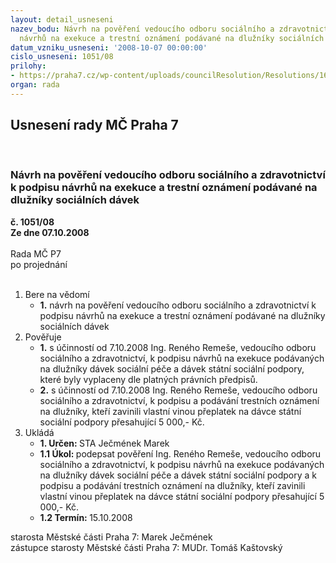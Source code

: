 ```yaml
---
layout: detail_usneseni
nazev_bodu: Návrh na pověření vedoucího odboru sociálního a zdravotnictví k podpisu
  návrhů na exekuce a trestní oznámení podávané na dlužníky sociálních dávek
datum_vzniku_usneseni: '2008-10-07 00:00:00'
cislo_usneseni: 1051/08
prilohy:
- https://praha7.cz/wp-content/uploads/councilResolution/Resolutions/16722/38-pov%c4%9b%c5%99en%c3%ad_ved_exekuce_p%c5%99%c3%adloha.doc
organ: rada
---
```

<div id="ucUsn_pList" class="usn">
	<span><h2>Usnesení rady MČ Praha 7 </h2>
<br></span><div class="standBody">
<span><h3>Návrh na pověření vedoucího odboru sociálního a zdravotnictví k podpisu návrhů na exekuce a trestní oznámení podávané na dlužníky sociálních dávek</h3></span><div class="center">
		<strong>č. 1051/08</strong><br>
	</div>
<div class="center">
		<strong>Ze dne 07.10.2008</strong><br><br>
	</div>Rada MČ P7<br> po projednání<br><br><ol>
<li>Bere na vědomí<ul><li>
<strong>1.</strong> návrh na pověření vedoucího odboru sociálního a zdravotnictví k podpisu návrhů na exekuce a trestní oznámení podávané na dlužníky sociálních dávek</li></ul>
</li>
<li>Pověřuje<ul>
<li>
<strong>1.</strong> s účinností od 7.10.2008 Ing. Reného Remeše, vedoucího odboru sociálního a zdravotnictví,  k podpisu návrhů na exekuce podávaných na dlužníky dávek  sociální péče a dávek státní sociální podpory, které byly vyplaceny dle platných právních předpisů.</li>
<li>
<strong>2.</strong> s účinností od 7.10.2008 Ing. Reného Remeše, vedoucího odboru sociálního a zdravotnictví,  k podpisu a podávání trestních oznámení na dlužníky, kteří zavinili vlastní vinou přeplatek na dávce státní sociální podpory přesahující 5 000,- Kč.</li>
</ul>
</li>
<li>Ukládá<ul>
<li>
<strong>1. Určen: </strong>STA Ječmének Marek</li>
<li>
<strong>1.1 Úkol: </strong>podepsat pověření  Ing. Reného Remeše, vedoucího odboru sociálního a zdravotnictví,  k podpisu návrhů na exekuce  podávaných na dlužníky  dávek  sociální péče a dávek státní sociální podpory a k podpisu a podávání trestních oznámení na dlužníky, kteří zavinili vlastní vinou přeplatek na dávce státní sociální podpory přesahující 5 000,- Kč. </li>
<li>
<strong>1.2 Termín: </strong>15.10.2008</li>
</ul>
</li>
</ol>starosta Městské části Praha 7: Marek Ječmének<br>zástupce starosty Městské části Praha 7: MUDr. Tomáš Kaštovský 
</div>
</div>